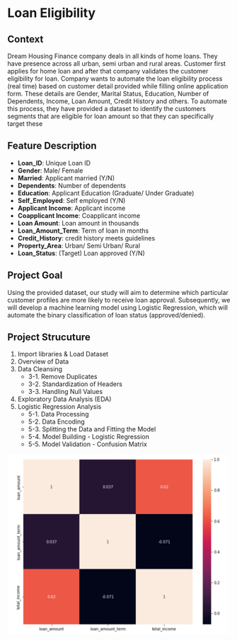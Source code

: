 # Loan Eligibility

## Context

Dream Housing Finance company deals in all kinds of home loans. They have presence across all urban, semi urban and rural areas. Customer first applies for home loan and after that company validates the customer eligibility for loan.
Company wants to automate the loan eligibility process (real time) based on customer detail provided while filling online application form. These details are Gender, Marital Status, Education, Number of Dependents, Income, Loan Amount, Credit History and others. To automate this process, they have provided a dataset to identify the customers segments that are eligible for loan amount so that they can specifically target these 



## Feature Description

- **Loan_ID**:	Unique Loan ID
- **Gender**:	Male/ Female
- **Married**:	Applicant married (Y/N)
- **Dependents**:	Number of dependents
- **Education**:	Applicant Education (Graduate/ Under Graduate)
- **Self_Employed**:	Self employed (Y/N)
- **Applicant Income**:	Applicant income
- **Coapplicant Income**:	Coapplicant income
- **Loan Amount**:	Loan amount in thousands
- **Loan_Amount_Term**:	Term of loan in months
- **Credit_History**:	credit history meets guidelines
- **Property_Area**:	Urban/ Semi Urban/ Rural
- **Loan_Status**:	(Target) Loan approved (Y/N)


## Project Goal
Using the provided dataset, our study will aim to determine which particular customer profiles are more likely to receive loan approval. Subsequently, we will develop a machine learning model using Logistic Regression, which will automate the binary classification of loan status (approved/denied).

## Project Strucuture
1. Import libraries & Load Dataset
2. Overview of Data
3. Data Cleansing
    - 3-1. Remove Duplicates
    - 3-2. Standardization of Headers
    - 3-3. Handling Null Values
4. Exploratory Data Analysis (EDA)
5. Logistic Regression Analysis
    - 5-1. Data Processing
    - 5-2. Data Encoding
    - 5-3. Splitting the Data and Fitting the Model
    - 5-4. Model Building - Logistic Regression
    - 5-5. Model Validation - Confusion Matrix



<img src="images/1.png" width = 500 alt="Alt text that describes the graphic" title="Title text" />


